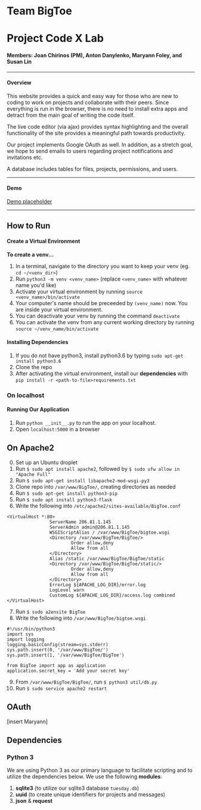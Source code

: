 # Team BigToe
# Project Code X Lab
#### Members: Joan Chirinos (PM), Anton Danylenko, Maryann Foley, and Susan Lin
---
#### Overview
This website provides a quick and easy way for those who are new to coding to work on projects and collaborate with their peers. Since everything is run in the browser, there is no need to install extra apps and detract from the main goal of writing the code itself.

The live code editor (via ajax) provides syntax highlighting and the overall functionality of the site provides a meaningful path towards productivity.

Our project implements Google OAuth as well. In addition, as a stretch goal, we hope to send emails to users regarding project notifications and invitations etc.

A database includes tables for files, projects, permissions, and users.

---
#### Demo
[Demo placeholder](https://youtu.be/dQw4w9WgXcQ)

---
## How to Run
#### Create a Virtual Environment
__To create a venv...__
1. In a terminal, navigate to the directory you want to keep your venv (eg. `cd ~/<venv_dir>`)
2. Run `python3 -m venv <venv_name>` (replace `<venv_name>` with whatever name you'd like)
3. Activate your virtual environment by running `source <venv_name>/bin/activate`
4. Your computer's name should be preceeded by `(venv_name)` now. You are inside your virtual environment.
5. You can deactivate your venv by running the command `deactivate`
6. You can activate the venv from any current working directory by running `source ~/venv_name/bin/activate`

#### Installing Dependencies
1. If you do not have python3, install python3.6 by typing `sudo apt-get install python3.6`
2. Clone the repo
3. After activating the virtual environment,
install our __dependencies__ with `pip install -r <path-to-file>requirements.txt`


### On localhost
#### Running Our Application
1. Run `python __init__.py` to run the app on your localhost.
2. Open `localhost:5000` in a browser

## On Apache2
0. Set up an Ubuntu droplet
1. Run `$ sudo apt install apache2`, followed by `$ sudo ufw allow in "Apache Full"`
2. Run `$ sudo apt-get install libapache2-mod-wsgi-py3`
3. Clone repo into `/var/www/BigToe/`, creating directories as needed
4. Run `$ sudo apt-get install python3-pip`
5. Run `$ sudo apt install python3-flask`
6. Write the following into `/etc/apache2/sites-available/BigToe.conf`

```
<VirtualHost *:80>
                ServerName 206.81.1.145
                ServerAdmin admin@206.81.1.145
                WSGIScriptAlias / /var/www/BigToe/bigtoe.wsgi
                <Directory /var/www/BigToe/BigToe/>
                        Order allow,deny
                        Allow from all
                </Directory>
                Alias /static /var/www/BigToe/BigToe/static
                <Directory /var/www/BigToe/BigToe/static/>
                        Order allow,deny
                        Allow from all
                </Directory>
                ErrorLog ${APACHE_LOG_DIR}/error.log
                LogLevel warn
                CustomLog ${APACHE_LOG_DIR}/access.log combined
</VirtualHost>
```

7. Run `$ sudo a2ensite BigToe`
8. Write the following into `/var/www/BigToe/bigtoe.wsgi`

```
#!/usr/bin/python3
import sys
import logging
logging.basicConfig(stream=sys.stderr)
sys.path.insert(0, '/var/www/BigToe/')
sys.path.insert(1, '/var/www/BigToe/BigToe')

from BigToe import app as application
application.secret_key = 'Add your secret key'
```

9. From `/var/www/BigToe/BigToe/`, run `$ python3 util/db.py`
10. Run `$ sudo service apache2 restart`

## OAuth
[insert Maryann]

## Dependencies
### Python 3
We are using Python 3 as our primary language to facilitate scripting and to utilize the dependencies below.
We use the following __modules__:
1. __sqlite3__ (to utilize our sqlite3 database `tuesday.db`)
2. __uuid__ (to create unique identifiers for projects and messages)
3. __json__ & __request__
